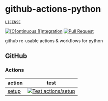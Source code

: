 # github-actions-python

[`LICENSE`](./LICENSE)

[![[C]ontinuous [I]ntegration](https://github.com/percebus/github-actions-python/actions/workflows/always.yml/badge.svg)](https://github.com/percebus/github-actions-python/actions/workflows/always.yml) [![Pull Request](https://github.com/percebus/github-actions-python/actions/workflows/pull_request.yml/badge.svg?event=pull_request)](https://github.com/percebus/github-actions-python/actions/workflows/pull_request.yml)

github re-usable actions &amp; workflows for python

## GitHub

### Actions

| action                            | test                                                                                                                                                                                                                        |
| --------------------------------- | --------------------------------------------------------------------------------------------------------------------------------------------------------------------------------------------------------------------------- |
| [setup](./.github/actions/setup/) | [![Test actions/setup](https://github.com/percebus/github-actions-python/actions/workflows/test_actions__setup.yml/badge.svg)](https://github.com/percebus/github-actions-python/actions/workflows/test_actions__setup.yml) |
